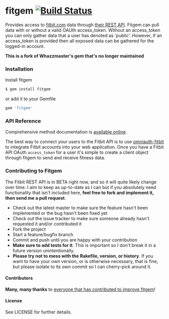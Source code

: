 # fitgem [![Build Status](https://secure.travis-ci.org/whazzmaster/fitgem.png)](http://travis-ci.org/whazzmaster/fitgem)

Provides access to [fitbit.com](http://www.fitbit.com) data through [their REST
API](http://dev.fitbit.com).  Fitgem can pull data with or without a valid
OAUth access_token. Without an access_token you can only gather data that a
user has denoted as 'public'.  However, if an access_token is provided then all
exposed data can be gathered for the logged-in account.

**This is a fork of Whazzmaster's gem that's no longer maintained**

### Installation

Install fitgem

```bash
$ gem install fitgem
```

or add it to your Gemfile

```ruby
gem 'fitgem'
```

### API Reference
Comprehensive method documentation is [available
online](http://www.rubydoc.info/gems/fitbit/0.2.0/frames).

The best way to connect your users to the Fitbit API is to use
[omniauth-fitbit](https://github.com/tkgospodinov/omniauth-fitbit) to integrate
Fitbit accounts into your web application. Once you have a Fitbit API OAuth
`access_token` for a user it's simple to create a client object through fitgem
to send and receive fitness data.

### Contributing to Fitgem
The Fitbit REST API is in BETA right now, and so it will quite likely change
over time.  I aim to keep as up-to-date as I can but if you absolutely need
functionality that isn't included here, **feel free to fork and implement it,
then send me a pull request**.

* Check out the latest master to make sure the feature hasn't been implemented
    or the bug hasn't been fixed yet
* Check out the issue tracker to make sure someone already hasn't requested it
    and/or contributed it
* Fork the project
* Start a feature/bugfix branch
* Commit and push until you are happy with your contribution
* **Make sure to add tests for it**. This is important so I don't break it in a
    future version unintentionally.
* **Please try not to mess with the Rakefile, version, or history**. If you
    want to have your own version, or is otherwise necessary, that is fine, but
    please isolate to its own commit so I can cherry-pick around it.

#### Contributors

**Many, many thanks** to [everyone that has contributed to improve
fitgem](https://github.com/whazzmaster/fitgem/graphs/contributors)!

#### License

See LICENSE for further details.
